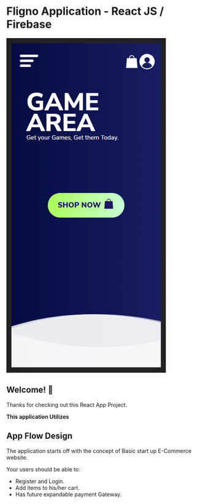 # Fligno Application - React JS / Firebase

![Design preview for the React APP](./GameArea.png)

## Welcome! 👋

Thanks for checking out this React App Project.


**This application Utilizes**

## App Flow Design

The application starts off with the concept of Basic start up E-Commerce website. 

Your users should be able to:

- Register and Login.
- Add items to his/her cart.
- Has future expandable payment Gateway.





